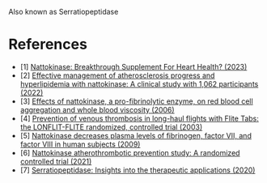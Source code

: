 Also known as Serratiopeptidase

# References

- [1] [Nattokinase: Breakthrough Supplement For Heart Health? (2023)](https://www.youtube.com/watch?v=3-PAtr2hjVg)
- [2] [Effective management of atherosclerosis progress and hyperlipidemia with nattokinase: A clinical study with 1,062 participants (2022)](https://www.frontiersin.org/articles/10.3389/fcvm.2022.964977/full)
- [3] [Effects of nattokinase, a pro-fibrinolytic enzyme, on red blood cell aggregation and whole blood viscosity (2006)](https://pubmed.ncbi.nlm.nih.gov/16899918/)
- [4] [Prevention of venous thrombosis in long-haul flights with Flite Tabs: the LONFLIT-FLITE randomized, controlled trial (2003)](https://pubmed.ncbi.nlm.nih.gov/14565628/)
- [5] [Nattokinase decreases plasma levels of fibrinogen, factor VII, and factor VIII in human subjects (2009)](https://www.sciencedirect.com/science/article/abs/pii/S0271531709000220)
- [6] [Nattokinase atherothrombotic prevention study: A randomized controlled trial (2021)](https://pubmed.ncbi.nlm.nih.gov/33843667/)
- [7] [Serratiopeptidase: Insights into the therapeutic applications (2020)](https://www.ncbi.nlm.nih.gov/pmc/articles/PMC7585045/)
